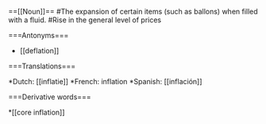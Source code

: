 ==[[Noun]]==
#The expansion of certain items (such as ballons) when filled with a fluid.
#Rise in the general level of prices

===Antonyms===

* [[deflation]]

===Translations===

*Dutch: [[inflatie]]
*French: inflation
*Spanish: [[inflación]]

===Derivative words===

*[[core inflation]]